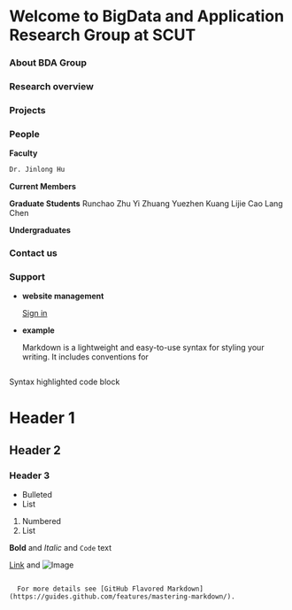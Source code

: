 
# Welcome to BigData and Application Research Group at SCUT


### About BDA Group

### Research overview

### Projects

### People
**Faculty**

```markdown
Dr. Jinlong Hu
```


**Current Members**

**Graduate Students**
Runchao Zhu
Yi Zhuang
Yuezhen Kuang
Lijie Cao
Lang Chen

**Undergraduates**

### Contact us


### Support 
- **website management**

  [Sign in](https://github.com/largeapp/largeapp.github.io/edit/master/index.md)

- **example**

  Markdown is a lightweight and easy-to-use syntax for styling your writing. It includes conventions for

  ```markdown
Syntax highlighted code block

# Header 1
## Header 2
### Header 3

- Bulleted
- List

1. Numbered
2. List

**Bold** and _Italic_ and `Code` text

[Link](url) and ![Image](src)
```

  For more details see [GitHub Flavored Markdown](https://guides.github.com/features/mastering-markdown/).
